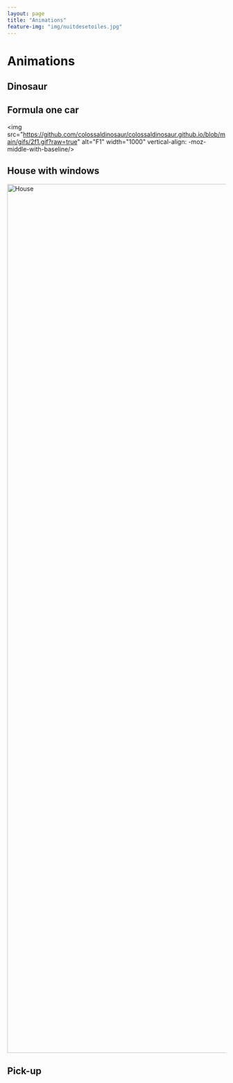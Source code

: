 ```yaml
---
layout: page
title: "Animations"
feature-img: "img/nuitdesetoiles.jpg"
---
```


# Animations 

## Dinosaur 

## Formula one car

<img src="https://github.com/colossaldinosaur/colossaldinosaur.github.io/blob/main/gifs/2f1.gif?raw=true" alt="F1" width="1000" vertical-align: -moz-middle-with-baseline/>

## House with windows

<img src="https://github.com/colossaldinosaur/colossaldinosaur.github.io/blob/main/gifs/house.gif?raw=true" alt="House" width="2000"/>

## Pick-up

